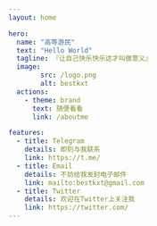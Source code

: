 ```yaml
---
layout: home

hero:
  name: "高等游民"
  text: "Hello World"
  tagline: 『让自己快乐快乐这才叫做意义』
  image:
        src: /logo.png
        alt: bestkxt
  actions:
    - theme: brand
      text: 随便看看
      link: /aboutme

features:
  - title: Telegram
    details: 即刻与我联系
    link: https://t.me/
  - title: Email
    details: 不妨给我发封电子邮件
    link: mailto:bestkxt@gmail.com
  - title: Twitter
    details: 欢迎在Twitter上关注我
    link: https://twitter.com/
---
```


